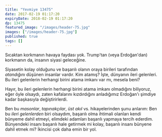 ```yaml
---
title: "Yevmiye 13475"
date: 2017-02-19 01:17:20
expiryDate: 2018-02-19 01:17:20
dp: 13475
featured_image: "/images/header-75.jpg"
images: ["/images/header-75.jpg"]
published: true
tags: []
---
```




Sıcaktan korkmanın havaya faydası yok. Trump'tan (veya Erdoğan'dan) korkmanın
da, insanın siyasi geleceğine.

Siyasetin kolay olduğunu ve başarılı olanın oraya birileri tarafından
*atandığını* düşünen insanlar vardır. Kim atamış? İşte, dünyanın ileri
gelenleri. Bu ileri gelenlerin herhangi birini atama imkanı var mı, mesela beni?

Hayır, bu ileri gelenlerin herhangi birini atama imkanı olmadığını biliyoruz,
eğer öyle olsaydı, zaten kafalarını kızdırdığını anladığımız Erdoğan'ı şimdiye
kadar başkasıyla değiştirirlerdi. 

Ben bu *masonlar*, *tapınakçılar*, *üst akıl* vs. hikayelerinden şunu anlarım:
Ben bu *ileri gelenlerden* biri olsaydım, başarılı olma ihtimali olanları kendi
bünyeme dahil etmeyi, elimdeki adamları başarılı yapmaya tercih
ederdim. Bünyendeki insanı başarılı hale getirmek mi kolay, başarılı insanı
bünyene dahil etmek mi? İkincisi çok daha emin bir yol. 

